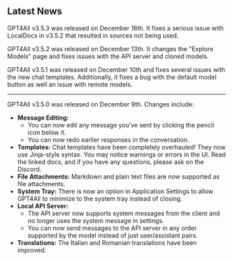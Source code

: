 ## Latest News

GPT4All v3.5.3 was released on December 16th. It fixes a serious issue with LocalDocs in v3.5.2 that resulted in sources not being used.

GPT4All v3.5.2 was released on December 13th. It changes the "Explore Models" page and fixes issues with the API server and cloned models.

GPT4All v3.5.1 was released on December 10th and fixes several issues with the new chat templates. Additionally, it fixes a bug with the default model button as well an issue with remote models.

---

GPT4All v3.5.0 was released on December 9th. Changes include:

* **Message Editing:**
  * You can now edit any message you've sent by clicking the pencil icon below it.
  * You can now redo earlier responses in the conversation.
* **Templates:** Chat templates have been completely overhauled! They now use Jinja-style syntax. You may notice warnings or errors in the UI. Read the linked docs, and if you have any questions, please ask on the Discord.
* **File Attachments:** Markdown and plain text files are now supported as file attachments.
* **System Tray:** There is now an option in Application Settings to allow GPT4All to minimize to the system tray instead of closing.
* **Local API Server:**
  * The API server now supports system messages from the client and no longer uses the system message in settings.
  * You can now send messages to the API server in any order supported by the model instead of just user/assistant pairs.
* **Translations:** The Italian and Romanian translations have been improved.
